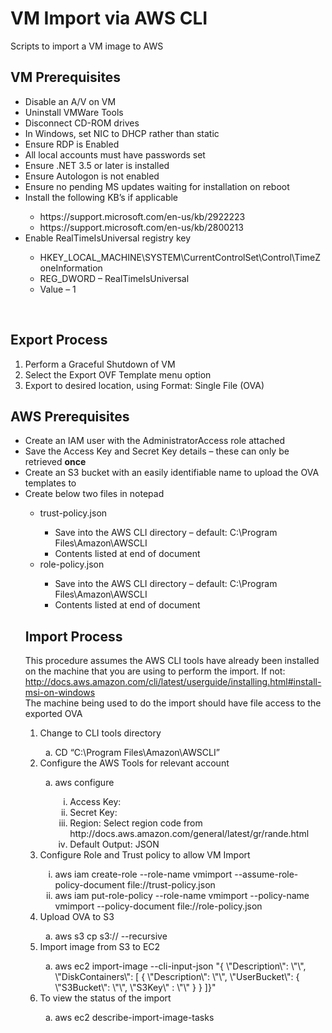 # VM Import via AWS CLI
Scripts to import a VM image to AWS

<h2>VM Prerequisites</h2>

<ul>
<li> Disable an A/V on VM </li>
<li> Uninstall VMWare Tools </li>
<li> Disconnect CD-ROM drives </li>
<li> In Windows, set NIC to DHCP rather than static </li>
<li> Ensure RDP is Enabled </li>
<li> All local accounts must have passwords set </li>
<li> Ensure .NET 3.5 or later is installed </li>
<li> Ensure Autologon is not enabled </li>
<li> Ensure no pending MS updates waiting for installation on reboot </li>
<li> Install the following KB’s if applicable </li>
<ul>
<li> https://support.microsoft.com/en-us/kb/2922223 </li>
<li> https://support.microsoft.com/en-us/kb/2800213 </li>
</ul>
<li> Enable RealTimeIsUniversal registry key </li>
<ul> 
<li> HKEY_LOCAL_MACHINE\SYSTEM\CurrentControlSet\Control\TimeZoneInformation </li>
<li> REG_DWORD – RealTimeIsUniversal </li>
<li> Value – 1 </li>
</ul>
</ul>
<br />

<h2>Export Process</h2>
<ol>
<li> Perform a Graceful Shutdown of VM </li>
<li> Select the Export OVF Template menu option </li>
<li> Export to desired location, using Format: Single File (OVA) </li>
</ol>

<h2>AWS Prerequisites</h2>
<ul>
<li> Create an IAM user with the AdministratorAccess role attached </li>
<li> Save the Access Key and Secret Key details – these can only be retrieved <b>once</b> </li>
<li> Create an S3 bucket with an easily identifiable name to upload the OVA templates to </li>
<li> Create below two files in notepad </li>
<ul>
<li> trust-policy.json </li>
<ul>
<li> Save into the AWS CLI directory – default: C:\Program Files\Amazon\AWSCLI </li>
<li> Contents listed at end of document </li>
</ul>
<li> role-policy.json </li>
<ul>
<li> Save into the AWS CLI directory – default: C:\Program Files\Amazon\AWSCLI </li>
<li> Contents listed at end of document </li>
</ul>
</ul>

<h2>Import Process</h2>
This procedure assumes the AWS CLI tools have already been installed on the machine that you are using to perform the import. If not:  <a href>http://docs.aws.amazon.com/cli/latest/userguide/installing.html#install-msi-on-windows</a> </br>
The machine being used to do the import should have file access to the exported OVA</br>
<ol>
<li> Change to CLI tools directory </li>
<ol type="a">
<li> CD “C:\Program Files\Amazon\AWSCLI” </li>
</ol>
<li> Configure the AWS Tools for relevant account </li>
<ol type="a">
<li> aws configure </li>
<ol type="i">
<li> Access Key: <Saved Access Key> </li>
<li> Secret Key: <Saved Secret Key> </li>
<li> Region: Select region code from http://docs.aws.amazon.com/general/latest/gr/rande.html </li>
<li> Default Output: JSON </li>
</ol>
</ol>
<li> Configure Role and Trust policy to allow VM Import </li>
<ol type="i">
<li> aws iam create-role --role-name vmimport --assume-role-policy-document file://trust-policy.json </li>
<li> aws iam put-role-policy --role-name vmimport --policy-name vmimport --policy-document file://role-policy.json </li>
</ol>
<li> Upload OVA to S3 </li>
<ol type="a">
<li> aws s3 cp <local OVA location> s3://<s3 bucket name> --recursive </li>
</ol>
<li> Import image from S3 to EC2 </li>
<ol type="a">
<li> aws ec2 import-image --cli-input-json "{  \"Description\": \"<OVA file Name>\", \"DiskContainers\": [ { \"Description\": \"<OVA file Name>\", \"UserBucket\": { \"S3Bucket\": \"<S3 Bucket Name>\", \"S3Key\" : \"<OVA File Name>\" } } ]}" </li>
</ol>
<li> To view the status of the import </li>
<ol type="a">
<li> aws ec2 describe-import-image-tasks </li>
</ol>
</ol>

